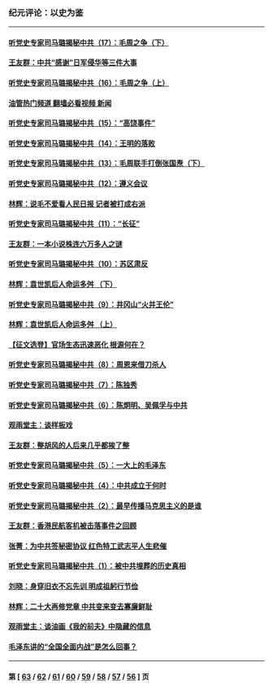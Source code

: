 ### 纪元评论：以史为鉴
---
#### [听党史专家司马璐揭秘中共（17）：毛周之争（下）](../../pages/nsc1028/n13842967.md?10180330) 
#### [王友群：中共“感谢”日军侵华等三件大事](../../pages/nsc1028/n13842025.md?10180330) 
#### [听党史专家司马璐揭秘中共（16）：毛周之争（上）](../../pages/nsc1028/n13842192.md?10180330) 
#### [油管热门频道 翻墙必看视频 新闻](ok?10180330)
#### [听党史专家司马璐揭秘中共（15）：“高饶事件”](../../pages/nsc1028/n13841710.md?10180330) 
#### [听党史专家司马璐揭秘中共（14）：王明的落败](../../pages/nsc1028/n13841263.md?10180330) 
#### [听党史专家司马璐揭秘中共（13）：毛周联手打倒张国焘（下）](../../pages/nsc1028/n13840885.md?10180330) 
#### [听党史专家司马璐揭秘中共（12）：遵义会议](../../pages/nsc1028/n13839111.md?10180330) 
#### [林辉：说毛不爱看人民日报 记者被打成右派](../../pages/nsc1028/n13838921.md?10180330) 
#### [听党史专家司马璐揭秘中共（11）：“长征”](../../pages/nsc1028/n13838284.md?10180330) 
#### [王友群：一本小说株连六万多人之谜](../../pages/nsc1028/n13837520.md?10180330) 
#### [听党史专家司马璐揭秘中共（10）：苏区肃反](../../pages/nsc1028/n13837427.md?10180330) 
#### [林辉：袁世凯后人命运多舛 （下）](../../pages/nsc1028/n13837104.md?10180330) 
#### [听党史专家司马璐揭秘中共（9）：井冈山“火并王伦”](../../pages/nsc1028/n13836688.md?10180330) 
#### [林辉：袁世凯后人命运多舛 （上）](../../pages/nsc1028/n13836356.md?10180330) 
#### [【征文选登】官场生态迅速恶化 根源何在？](../../pages/nsc1028/n13836119.md?10180330) 
#### [听党史专家司马璐揭秘中共（8）：周恩来借刀杀人](../../pages/nsc1028/n13834429.md?10180330) 
#### [听党史专家司马璐揭秘中共（7）：陈独秀](../../pages/nsc1028/n13833408.md?10180330) 
#### [听党史专家司马璐揭秘中共（6）：陈炯明、吴佩孚与中共](../../pages/nsc1028/n13832892.md?10180330) 
#### [观雨堂主：谈样板戏](../../pages/nsc1028/n13832322.md?10180330) 
#### [王友群：整胡风的人后来几乎都挨了整](../../pages/nsc1028/n13831611.md?10180330) 
#### [听党史专家司马璐揭秘中共（5）：一大上的毛泽东](../../pages/nsc1028/n13831107.md?10180330) 
#### [听党史专家司马璐揭秘中共（4）：中共成立于何时](../../pages/nsc1028/n13830200.md?10180330) 
#### [听党史专家司马璐揭秘中共（2）：最早传播马克思主义的是谁](../../pages/nsc1028/n13828110.md?10180330) 
#### [王友群：香港民航客机被击落事件之回顾](../../pages/nsc1028/n13827378.md?10180330) 
#### [张菁：为中共签秘密协议 红色特工武志平人生悲催](../../pages/nsc1028/n13827761.md?10180330) 
#### [听党史专家司马璐揭秘中共（1）：被中共埋葬的历史真相](../../pages/nsc1028/n13827490.md?10180330) 
#### [刘晓：身穿旧衣不忘先训 明成祖躬行节俭](../../pages/nsc1028/n13827342.md?10180330) 
#### [林辉：二十大再修党章 中共变来变去寡廉鲜耻](../../pages/nsc1028/n13823563.md?10180330) 
#### [观雨堂主：谈油画《我的前夫》中隐藏的信息](../../pages/nsc1028/n13820499.md?10180330) 
#### [毛泽东讲的“全国全面内战”是怎么回事？](../../pages/nsc1028/n13821194.md?10180330) 

---
#### 第 [ [63](./63.md?10180330) / [62](./62.md?10180330) / [61](./61.md?10180330) / [60](./60.md?10180330) / [59](./59.md?10180330) / [58](./58.md?10180330) / [57](./57.md?10180330) / [56](./56.md?10180330) ] 页
